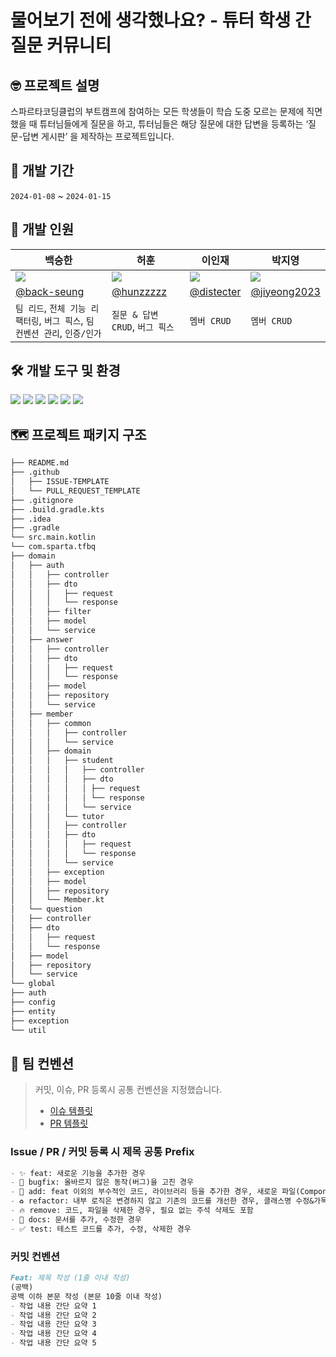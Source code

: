 # 물어보기 전에 생각했나요? - 튜터 학생 간 질문 커뮤니티

## 🤓 프로젝트 설명

스파르타코딩클럽의 부트캠프에 참여하는 모든 학생들이 학습 도중 모르는 문제에 직면했을 때 튜터님들에게 질문을 하고, 튜터님들은 해당 질문에 대한 답변을 등록하는 ‘질문-답변 게시판’ 을 제작하는 프로젝트입니다.


## 🚀 개발 기간

`2024-01-08` ~ `2024-01-15`

## 🤼 개발 인원

| 백승한                                                       | 허훈                                                      | 이인재                                                        | 박지영                                                        |
|-----------------------------------------------------------|---------------------------------------------------------|------------------------------------------------------------|------------------------------------------------------------|
| ![](https://avatars.githubusercontent.com/u/84169773?v=4) | ![](https://avatars.githubusercontent.com/u/152062846?v=4) | ![](https://avatars.githubusercontent.com/u/152145394?v=4) | ![](https://avatars.githubusercontent.com/u/152155627?v=4) |
| [@back-seung](https://github.com/back-seung)              | [@hunzzzzz](https://github.com/hunzzzzz)                | [@distecter](https://github.com/distecter/distecter)       | [@jiyeong2023](https://github.com/jiyeong2023)             |
| `팀 리드`, `전체 기능 리팩터링`, `버그 픽스`, `팀 컨벤션 관리`, `인증/인가`                 | `질문 & 답변 CRUD`, `버그 픽스`                                 | `멤버 CRUD`                                                    | `멤버 CRUD`                                                    |

## 🛠️ 개발 도구 및 환경
<img src="https://img.shields.io/badge/Kotlin-7F52FF?style=for-the-badge&logo=kotlin&logoColor=white">
<img src="https://img.shields.io/badge/Spring Boot-6DB33F?style=for-the-badge&logo=springboot&logoColor=white">
<img src="https://img.shields.io/badge/Spring Data Jpa-6DB33F?style=for-the-badge&logo=spring&logoColor=white">
<img src="https://img.shields.io/badge/Swagger-6DB33F?style=for-the-badge&logo=swagger&logoColor=white">
<img src="https://img.shields.io/badge/postgresql-151F5D?style=for-the-badge&logo=postgresql&logoColor=white">
<img src="https://img.shields.io/badge/IntelliJ Ultimate Idea-000000?style=for-the-badge&logo=intellijidea&logoColor=white">


## 🗺️ 프로젝트 패키지 구조

```markdown
├── README.md
├── .github
│   ├── ISSUE-TEMPLATE
│   └── PULL_REQUEST_TEMPLATE
├── .gitignore
├── .build.gradle.kts
├── .idea
├── .gradle
└── src.main.kotlin
└── com.sparta.tfbq
├── domain
│   ├── auth
│   │   ├── controller
│   │   ├── dto
│   │   │   ├── request
│   │   │   └── response
│   │   ├── filter
│   │   ├── model
│   │   └── service
│   ├── answer
│   │   ├── controller
│   │   ├── dto
│   │   │   ├── request
│   │   │   └── response
│   │   ├── model
│   │   ├── repository
│   │   └── service
│   ├── member
│   │   ├── common
│   │   │   ├── controller
│   │   │   └── service
│   │   ├── domain
│   │   │   ├── student
│   │   │   │   ├── controller
│   │   │   │   ├── dto
│   │   │   │   │ ├── request
│   │   │   │   │ └── response
│   │   │   │   └── service
│   │   │   └── tutor
│   │   │   ├── controller
│   │   │   ├── dto
│   │   │   │   ├── request
│   │   │   │   └── response
│   │   │   └── service
│   │   ├── exception
│   │   ├── model
│   │   ├── repository
│   │   └── Member.kt
│   └── question
│   ├── controller
│   ├── dto
│   │   ├── request
│   │   └── response
│   ├── model
│   ├── repository
│   └── service
└── global
├── auth
├── config
├── entity
├── exception
└── util
```

## 🤝 팀 컨벤션
> 커밋, 이슈, PR 등록시 공통 컨벤션을 지정했습니다.
> - [이슈 템플릿](https://github.com/team-sparta-a01-team-pr/think-first-before-question/tree/dev/.github/ISSUE_TEMPLATE)
> - [PR 템플릿](https://github.com/team-sparta-a01-team-pr/think-first-before-question/blob/dev/.github/PULL_REQUEST_TEMPLATE.md)
###  Issue / PR / 커밋 등록 시 제목 공통 Prefix
```markdown
- ✨ feat: 새로운 기능을 추가한 경우
- 🐛 bugfix: 올바르지 않은 동작(버그)을 고친 경우
- 📝 add: feat 이외의 부수적인 코드, 라이브러리 등을 추가한 경우, 새로운 파일(Component나 Activity 등)을 생성한 경우도 포함
- ♻️ refactor: 내부 로직은 변경하지 않고 기존의 코드를 개선한 경우, 클래스명 수정&가독성을 위해 변수명을 변경한 경우도 포함
- 🔥 remove: 코드, 파일을 삭제한 경우, 필요 없는 주석 삭제도 포함
- 📝 docs: 문서를 추가, 수정한 경우
- ✅ test: 테스트 코드를 추가, 수정, 삭제한 경우
```

### 커밋 컨벤션
```markdown
Feat: 제목 작성 (1줄 이내 작성)
(공백)
공백 이하 본문 작성 (본문 10줄 이내 작성)
- 작업 내용 간단 요약 1
- 작업 내용 간단 요약 2
- 작업 내용 간단 요약 3
- 작업 내용 간단 요약 4
- 작업 내용 간단 요약 5
```
